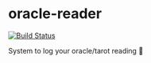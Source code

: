 # oracle-reader

[![Build Status](https://travis-ci.com/vanessavps/oracle-reader.svg?branch=develop)](https://travis-ci.com/vanessavps/oracle-reader)

System to log your oracle/tarot reading :crystal_ball: